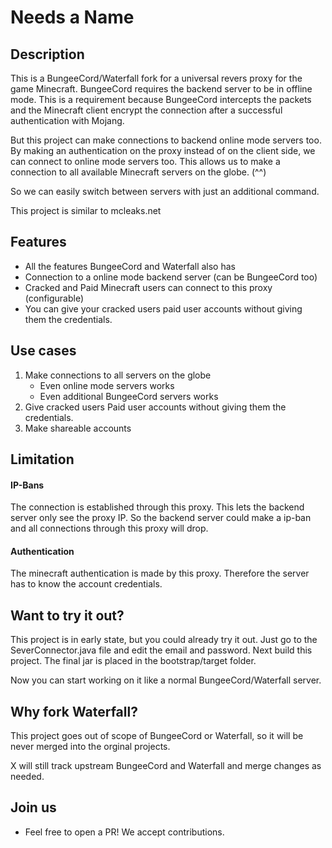 # Needs a Name

## Description

This is a BungeeCord/Waterfall fork for a universal revers proxy for the game
Minecraft. BungeeCord requires the backend server to be in offline mode. This
is a requirement because BungeeCord intercepts the packets and the Minecraft
client encrypt the connection after a successful authentication with Mojang.

But this project can make connections to backend online mode servers too. By
making an authentication on the proxy instead of on the client side, we can
connect to online mode servers too. This allows us to make a connection to all
available Minecraft servers on the globe. (^^)

So we can easily switch between servers with just an additional command.

This project is similar to mcleaks.net

## Features

* All the features BungeeCord and Waterfall also has
* Connection to a online mode backend server (can be BungeeCord too)
* Cracked and Paid Minecraft users can connect to this proxy (configurable)
* You can give your cracked users paid user accounts without giving them
  the credentials.

## Use cases

1. Make connections to all servers on the globe
    * Even online mode servers works
    * Even additional BungeeCord servers works
2. Give cracked users Paid user accounts without giving them
  the credentials.
3. Make shareable accounts

## Limitation

#### IP-Bans

The connection is established through this proxy. This lets the backend server
only see the proxy IP. So the backend server could make a ip-ban and all
connections through this proxy will drop.

#### Authentication

The minecraft authentication is made by this proxy. Therefore the server has
to know the account credentials.

## Want to try it out?

This project is in early state, but you could already try it out. Just go to the
SeverConnector.java file and edit the email and password. Next build this
project. The final jar is placed in the bootstrap/target folder.

Now you can start working on it like a normal BungeeCord/Waterfall
server.

## Why fork Waterfall?

This project goes out of scope of BungeeCord or Waterfall, so it will be never
merged into the orginal projects.

X will still track upstream BungeeCord and Waterfall and merge changes as needed.

## Join us

* Feel free to open a PR! We accept contributions.
